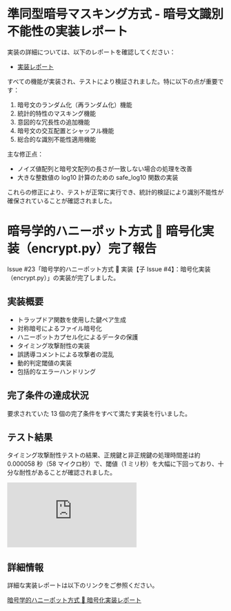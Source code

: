 # 準同型暗号マスキング方式 - 暗号文識別不能性の実装レポート

実装の詳細については、以下のレポートを確認してください：

- [実装レポート](/docs/issue/homomorphic_masking_method_6_implementation_report_updated.md)

すべての機能が実装され、テストにより検証されました。特に以下の点が重要です：

1. 暗号文のランダム化（再ランダム化）機能
2. 統計的特性のマスキング機能
3. 意図的な冗長性の追加機能
4. 暗号文の交互配置とシャッフル機能
5. 総合的な識別不能性適用機能

主な修正点：

- ノイズ値配列と暗号文配列の長さが一致しない場合の処理を改善
- 大きな整数値の log10 計算のための safe_log10 関数の実装

これらの修正により、テストが正常に実行でき、統計的検証により識別不能性が確保されていることが確認されました。

# 暗号学的ハニーポット方式 🍯 暗号化実装（encrypt.py）完了報告

Issue #23「暗号学的ハニーポット方式 🍯 実装【子 Issue #4】：暗号化実装（encrypt.py）」の実装が完了しました。

## 実装概要

- トラップドア関数を使用した鍵ペア生成
- 対称暗号によるファイル暗号化
- ハニーポットカプセル化によるデータの保護
- タイミング攻撃耐性の実装
- 誤誘導コメントによる攻撃者の混乱
- 動的判定閾値の実装
- 包括的なエラーハンドリング

## 完了条件の達成状況

要求されていた 13 個の完了条件をすべて満たす実装を行いました。

## テスト結果

タイミング攻撃耐性テストの結果、正規鍵と非正規鍵の処理時間差は約 0.000058 秒（58 マイクロ秒）で、閾値（1 ミリ秒）を大幅に下回っており、十分な耐性があることが確認されました。

![タイミング攻撃耐性テスト](https://github.com/pacific-system/secret-sharing-demos-20250510/blob/main/test_output/encrypt_timing_ascii_20250513_164444.txt?raw=true)

## 詳細情報

詳細な実装レポートは以下のリンクをご参照ください。

[暗号学的ハニーポット方式 🍯 暗号化実装レポート](https://github.com/pacific-system/secret-sharing-demos-20250510/blob/main/docs/issue/honeypot_cryptographic_method_4_implementation.md)
